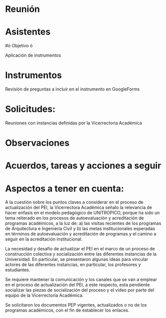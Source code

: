 

# Reunión

# Asistentes 
#ó Objetivo ó

Aplicación de instrumentos
# Instrumentos
Revisión de preguntas a incluir en el instrumento en GoogleForms

# Solicitudes:
Reuniones con instancias definidas por la Vicerrectoria Académica

# Observaciones 

# Acuerdos, tareas y acciones a seguir

# Aspectos a tener en cuenta:
A la cuestión sobre los puntos claves a considerar en el proceso de actualización del PEI, la Vicerrectora Académica señalo la relevancia de hacer enfasis en el modelo pedagógico de UNITROPICO, porque ha sido un tema reiterado en los procesos de autoevaluación y acreditación de programas académicos, a la luz de: a) las visitas recientes de los programas de Arquitectura e Ingeniería Civil y b) las metas institucionales esperadas en términos de autoevaluación y acreditación de programas y el camino a seguir en la acreditación institucional.

La necesidad y desafío de actualizar el PEI en el marco de un proceso de construcción colectiva y socialización entre las diferentes instancias de la Universidad. En particular, se presentaron algunas ideas para vincular actores de las diferentes instancias, en particular, los profesores y estudiantes. 

Se requiere mantener la comunicación y los canales que se van a emplear en el proceso de actualización del PEI, a este respecto, esta pendiente socializar las piezas de socialización del proceso y el vídeo por parte del equipo de la Vicerrectoría Académica.

Se solicitaron los documentos PEP vigentes, actualizados o no de los programas académicos, con el fin de establecer los enlaces.
